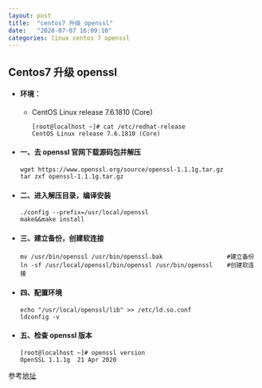 ```yaml
---
layout: post
title:  "centos7 升级 openssl"
date:   "2020-07-07 16:09:10"
categories: linux centos 7 openssl
---
```


## Centos7 升级 openssl

- #### 环境：
  - CentOS Linux release 7.6.1810 (Core)

    ```shell
	[root@localhost ~]# cat /etc/redhat-release
	CentOS Linux release 7.6.1810 (Core)
	```

- #### 一、去 openssl 官网下载源码包并解压

  ``` shell
  wget https://www.openssl.org/source/openssl-1.1.1g.tar.gz
  tar zxf openssl-1.1.1g.tar.gz
  ```

- #### 二、进入解压目录，编译安装

  ``` shell
  ./config --prefix=/usr/local/openssl
  make&&make install
  ```

- #### 三、建立备份，创建软连接

  ``` shell
  mv /usr/bin/openssl /usr/bin/openssl.bak                  #建立备份
  ln -sf /usr/local/openssl/bin/openssl /usr/bin/openssl    #创建软连接 
  ```

- #### 四、配置环境

  ``` shell
  echo "/usr/local/openssl/lib" >> /etc/ld.so.conf
  ldconfig -v
  ```

- #### 五、检查 openssl 版本

  ``` shell
  [root@localhost ~]# openssl version
  OpenSSL 1.1.1g  21 Apr 2020
  ```

参考[地址](https://www.cnblogs.com/itbsl/p/11275728.html)
